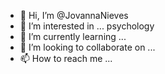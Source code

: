 - 👋 Hi, I’m @JovannaNieves
- 👀 I’m interested in ... psychology
- 🌱 I’m currently learning ...
- 💞️ I’m looking to collaborate on ...
- 📫 How to reach me ...

<!---
JovannaNieves/JovannaNieves is a ✨ special ✨ repository because its `README.md` (this file) appears on your GitHub profile.
You can click the Preview link to take a look at your changes.
--->
